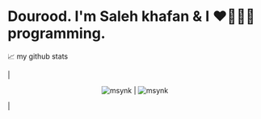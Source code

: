 <h1>Dourood. I'm Saleh khafan & I ❤️💖💗💓 programming.</h1>

📈 my github stats

| <p align="center"> <img src="https://github-readme-stats.vercel.app/api?username=msynk&show_icons=true&theme=gotham" alt="msynk" /> | <img src="https://github-readme-stats.vercel.app/api/top-langs/?username=msynk&layout=compact&theme=buefy&hide_border=true" alt="msynk" /></p> |
